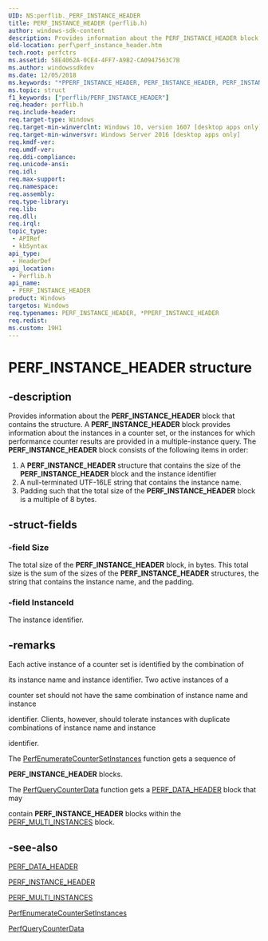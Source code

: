 ```yaml
---
UID: NS:perflib._PERF_INSTANCE_HEADER
title: PERF_INSTANCE_HEADER (perflib.h)
author: windows-sdk-content
description: Provides information about the PERF_INSTANCE_HEADER block that contains the structure.
old-location: perf\perf_instance_header.htm
tech.root: perfctrs
ms.assetid: 58E4062A-0CE4-4FF7-A9B2-CA0947563C7B
ms.author: windowssdkdev
ms.date: 12/05/2018
ms.keywords: "*PPERF_INSTANCE_HEADER, PERF_INSTANCE_HEADER, PERF_INSTANCE_HEADER structure [Perf], PPERF_INSTANCE_HEADER, PPERF_INSTANCE_HEADER structure pointer [Perf], perf.perf_instance_header, perflib/PERF_INSTANCE_HEADER, perflib/PPERF_INSTANCE_HEADER"
ms.topic: struct
f1_keywords: ["perflib/PERF_INSTANCE_HEADER"]
req.header: perflib.h
req.include-header: 
req.target-type: Windows
req.target-min-winverclnt: Windows 10, version 1607 [desktop apps only]
req.target-min-winversvr: Windows Server 2016 [desktop apps only]
req.kmdf-ver: 
req.umdf-ver: 
req.ddi-compliance: 
req.unicode-ansi: 
req.idl: 
req.max-support: 
req.namespace: 
req.assembly: 
req.type-library: 
req.lib: 
req.dll: 
req.irql: 
topic_type:
 - APIRef
 - kbSyntax
api_type:
 - HeaderDef
api_location:
 - Perflib.h
api_name:
 - PERF_INSTANCE_HEADER
product: Windows
targetos: Windows
req.typenames: PERF_INSTANCE_HEADER, *PPERF_INSTANCE_HEADER
req.redist: 
ms.custom: 19H1
---
```


# PERF_INSTANCE_HEADER structure


## -description


Provides information about the <b>PERF_INSTANCE_HEADER</b> block that contains the structure. A <b>PERF_INSTANCE_HEADER</b> block provides information about the instances in a counter set, or the instances for which performance counter results are provided in a multiple-instance query. The  <b>PERF_INSTANCE_HEADER</b> block consists of the following items in order: <ol>
<li>A <b>PERF_INSTANCE_HEADER</b> structure
that contains the size of the <b>PERF_INSTANCE_HEADER</b> block and the instance identifier</li>
<li>A null-terminated UTF-16LE string that contains the instance name.</li>
<li>Padding such that the total size of the <b>PERF_INSTANCE_HEADER</b> block is a multiple of 8 bytes.
</li>
</ol>



## -struct-fields




### -field Size

The total size of the <b>PERF_INSTANCE_HEADER</b> block, in bytes. This total size is the sum of the sizes of the <b>PERF_INSTANCE_HEADER</b> structures, the string that  contains the instance name, and the padding.


### -field InstanceId

The instance identifier.


## -remarks



Each active instance of a counter set is identified by the combination of  

its instance name and instance identifier. Two active instances of a  

counter set should not have the same combination of instance name and instance  

identifier. Clients, however, should tolerate instances with duplicate combinations of instance name and instance  

identifier. 

The <a href="https://docs.microsoft.com/windows/desktop/api/perflib/nf-perflib-perfenumeratecountersetinstances">PerfEnumerateCounterSetInstances</a> function gets a sequence of  

<b>PERF_INSTANCE_HEADER</b> blocks.  

  

The <a href="https://docs.microsoft.com/windows/desktop/api/perflib/nf-perflib-perfquerycounterdata">PerfQueryCounterData</a> function gets a <a href="https://docs.microsoft.com/windows/desktop/api/perflib/ns-perflib-_perf_data_header">PERF_DATA_HEADER</a> block that may  

contain <b>PERF_INSTANCE_HEADER</b> blocks within the <a href="https://docs.microsoft.com/windows/desktop/api/perflib/ns-perflib-_perf_multi_instances">PERF_MULTI_INSTANCES</a> block.  






## -see-also




<a href="https://docs.microsoft.com/windows/desktop/api/perflib/ns-perflib-_perf_data_header">PERF_DATA_HEADER</a>



<a href="https://docs.microsoft.com/windows/desktop/api/perflib/ns-perflib-_perf_instance_header">PERF_INSTANCE_HEADER</a>



<a href="https://docs.microsoft.com/windows/desktop/api/perflib/ns-perflib-_perf_multi_instances">PERF_MULTI_INSTANCES</a>



<a href="https://docs.microsoft.com/windows/desktop/api/perflib/nf-perflib-perfenumeratecountersetinstances">PerfEnumerateCounterSetInstances</a>



<a href="https://docs.microsoft.com/windows/desktop/api/perflib/nf-perflib-perfquerycounterdata">PerfQueryCounterData</a>
 

 

